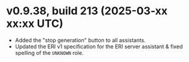 # v0.9.38, build 213 (2025-03-xx xx:xx UTC)
- Added the "stop generation" button to all assistants.
- Updated the ERI v1 specification for the ERI server assistant & fixed spelling of the `UNKNOWN` role.